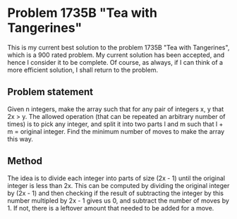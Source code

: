 # Problem 1735B "Tea with Tangerines"
This is my current best solution to the problem 1735B "Tea with Tangerines", which is a 900 rated problem. My current solution has been accepted, and hence I consider it to be complete. Of course, as always, if I can think of a more efficient solution, I shall return to the problem. 

## Problem statement
Given n integers, make the array such that for any pair of integers x, y that 2x > y. The allowed operation (that can be repeated an arbitrary number of times) is to pick any integer, and split it into two parts l and m such that l + m = original integer. Find the minimum number of moves to make the array this way.

## Method
The idea is to divide each integer into parts of size (2x - 1) until the original integer is less than 2x. This can be computed by dividing the original integer by (2x - 1) and then checking if the result of subtracting the integer by this number multipled by 2x - 1 gives us 0, and subtract the number of moves by 1. If not, there is a leftover amount that needed to be added for a move. 